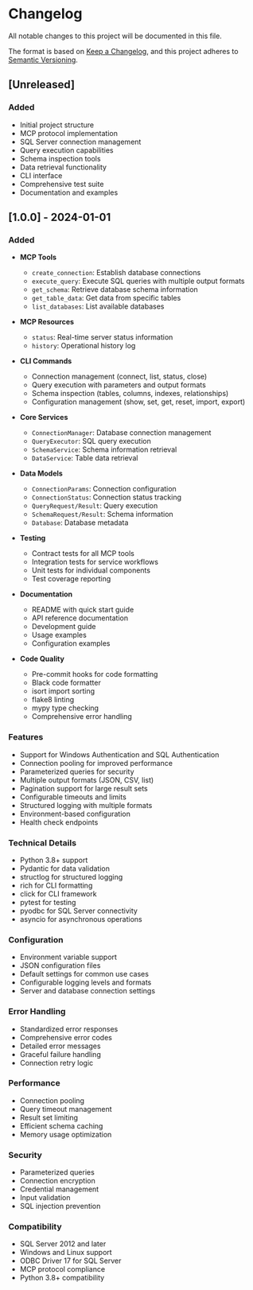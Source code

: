 # Changelog

All notable changes to this project will be documented in this file.

The format is based on [Keep a Changelog](https://keepachangelog.com/en/1.0.0/),
and this project adheres to [Semantic Versioning](https://semver.org/spec/v2.0.0.html).

## [Unreleased]

### Added
- Initial project structure
- MCP protocol implementation
- SQL Server connection management
- Query execution capabilities
- Schema inspection tools
- Data retrieval functionality
- CLI interface
- Comprehensive test suite
- Documentation and examples

## [1.0.0] - 2024-01-01

### Added
- **MCP Tools**
  - `create_connection`: Establish database connections
  - `execute_query`: Execute SQL queries with multiple output formats
  - `get_schema`: Retrieve database schema information
  - `get_table_data`: Get data from specific tables
  - `list_databases`: List available databases

- **MCP Resources**
  - `status`: Real-time server status information
  - `history`: Operational history log

- **CLI Commands**
  - Connection management (connect, list, status, close)
  - Query execution with parameters and output formats
  - Schema inspection (tables, columns, indexes, relationships)
  - Configuration management (show, set, get, reset, import, export)

- **Core Services**
  - `ConnectionManager`: Database connection management
  - `QueryExecutor`: SQL query execution
  - `SchemaService`: Schema information retrieval
  - `DataService`: Table data retrieval

- **Data Models**
  - `ConnectionParams`: Connection configuration
  - `ConnectionStatus`: Connection status tracking
  - `QueryRequest/Result`: Query execution
  - `SchemaRequest/Result`: Schema information
  - `Database`: Database metadata

- **Testing**
  - Contract tests for all MCP tools
  - Integration tests for service workflows
  - Unit tests for individual components
  - Test coverage reporting

- **Documentation**
  - README with quick start guide
  - API reference documentation
  - Development guide
  - Usage examples
  - Configuration examples

- **Code Quality**
  - Pre-commit hooks for code formatting
  - Black code formatter
  - isort import sorting
  - flake8 linting
  - mypy type checking
  - Comprehensive error handling

### Features
- Support for Windows Authentication and SQL Authentication
- Connection pooling for improved performance
- Parameterized queries for security
- Multiple output formats (JSON, CSV, list)
- Pagination support for large result sets
- Configurable timeouts and limits
- Structured logging with multiple formats
- Environment-based configuration
- Health check endpoints

### Technical Details
- Python 3.8+ support
- Pydantic for data validation
- structlog for structured logging
- rich for CLI formatting
- click for CLI framework
- pytest for testing
- pyodbc for SQL Server connectivity
- asyncio for asynchronous operations

### Configuration
- Environment variable support
- JSON configuration files
- Default settings for common use cases
- Configurable logging levels and formats
- Server and database connection settings

### Error Handling
- Standardized error responses
- Comprehensive error codes
- Detailed error messages
- Graceful failure handling
- Connection retry logic

### Performance
- Connection pooling
- Query timeout management
- Result set limiting
- Efficient schema caching
- Memory usage optimization

### Security
- Parameterized queries
- Connection encryption
- Credential management
- Input validation
- SQL injection prevention

### Compatibility
- SQL Server 2012 and later
- Windows and Linux support
- ODBC Driver 17 for SQL Server
- MCP protocol compliance
- Python 3.8+ compatibility
